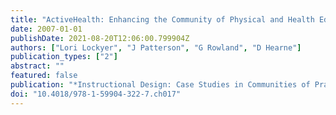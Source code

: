```yaml
---
title: "ActiveHealth: Enhancing the Community of Physical and Health Educators through Online Technologies"
date: 2007-01-01
publishDate: 2021-08-20T12:06:00.799904Z
authors: ["Lori Lockyer", "J Patterson", "G Rowland", "D Hearne"]
publication_types: ["2"]
abstract: ""
featured: false
publication: "*Instructional Design: Case Studies in Communities of Practice*"
doi: "10.4018/978-1-59904-322-7.ch017"
---
```


